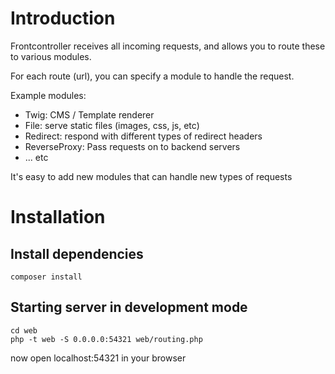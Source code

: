 # Introduction

Frontcontroller receives all incoming requests, and allows you to route these to various modules.

For each route (url), you can specify a module to handle the request.

Example modules:

- Twig: CMS / Template renderer 
- File: serve static files (images, css, js, etc)
- Redirect: respond with different types of redirect headers
- ReverseProxy: Pass requests on to backend servers
- ... etc

It's easy to add new modules that can handle new types of requests

# Installation

## Install dependencies 

    composer install
    
## Starting server in development mode

    cd web
    php -t web -S 0.0.0.0:54321 web/routing.php

now open localhost:54321 in your browser
